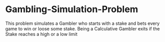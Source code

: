 # Gambling-Simulation-Problem
This problem simulates a Gambler who starts with a stake and bets every game to win or loose some stake. Being a Calculative Gambler exits if the Stake reaches a high or a low limit
